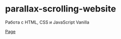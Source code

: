 # parallax-scrolling-website

Работа с HTML, CSS и JavaScript Vanilla

[Page](https://andrew28092002.github.io/parallax-scrolling-website/)
